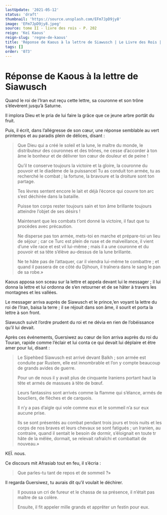 ```yaml
---
lastUpdate: '2021-05-12'
status: 'draft'
thumbnail: 'https://source.unsplash.com/EFm7JpD9jy8'
image: 'EFm7JpD9jy8.jpeg'
source: tome II - livre des rois - P. 202
reign: 'Keï Kaous'
reign-slug: 'regne-de-kaous'
title: 'Réponse de Kaous à la lettre de Siawusch | Le Livre des Rois | Shâhnâmeh'
tags: []
order: '073'
---
```


# Réponse de Kaous à la lettre de Siawusch

Quand le roi de l’Iran eut reçu cette lettre, sa couronne et son trône s’élevèrent jusqu’à Saturne.

Il implora Dieu et le pria de lui faire la grâce que ce jeune arbre portât du fruit.

Puis, il écrit, dans l’allégresse de son cœur, une réponse semblable au vert printemps et au paradis plein de délices, disant :

> Que Dieu qui a créé le soleil et la lune, le maître du monde, le distributeur des couronnes et des trônes, ne cesse d’accorder à ton âme le bonheur et de délivrer ton cœur de douleur et de peine !
>
> Qu’il te conserve toujours la victoire et la gloire, la couronne du pouvoir et le diadème de la puissancel Tu as conduit ton armée, tu as recherché le combat ; la fortune, la bravoure et la droiture sont ton partage.
>
> Tes lèvres sentent encore le lait et déjà l’écorce qui couvre ton arc s’est déchirée dans la bataille.
>
> Puisse ton corps rester toujours sain et ton âme brillante toujours atteindre l’objet de ses désirs !
>
> Maintenant que les combats t’ont donné la victoire, il faut que tu procèdes avec précaution.
>
> Ne disperse pas ton armée, mets-toi en marche et prépare-toi un lieu de séjour ; car ce Turc est plein de ruse et de malveillance, il vient d’une vile race et est vil lui-même ; mais il a une couronne et du pouvoir et sa tête s’élève au-dessus de la lune brillante.
>
> Ne te hâte pas de l’attaquer, car il viendra lui-même te combattre ; et quand il passera de ce côté du Djihoun, il traînera dans le sang le pan de sa robe.»

Kaous apposa son sceau sur la lettre et appela devant lui le messager ; il lui donna la lettre et lui ordonna de s’en retourner et de se hâter à travers les montagnes et les vallées.

Le messager arriva auprès de Siawusch et le prince,’en voyant la lettre du roi de l’Iran, baisa la terre ; il se réjouit dans son âme, il sourit et porta la lettre à son front.

Siawusch suivit l’ordre prudent du roi et ne dévia en rien de l’obéissance qu’il lui devait.

Après ces événements, Guersiwez au cœur de lion arriva auprès du roi du Touran, rapide comme l’éclair et lui conta ce qui devait lui déplaire et être amer pour lui, disant :

> Le Sipehbed Siawusch est arrivé devant Balkh ; son armée est conduite par Rustem, elle est innombrable et l’on y compte beaucoup de grands avides de guerre.
>
> Pour un de nous il y avait plus de cinquante Iraniens portant haut la tête et armés de massues à tête de bœuf.
>
> Leurs fantassins sont arrivés comme la flamme qui s’élance, armés de boucliers, de flèches et de carquois.
>
> Il n’y a pas d’aigle qui vole comme eux et le sommeil n’a sur eux aucune prise.
>
> Ils se sont présentés au combat pendant trois jours et trois nuits et les corps de nos braves et leurs chevaux se sont fatigués ; un Iranien, au contraire, quand il sentait le besoin de dormir, s’éloignait en toute tr hâte de la mêlée, dormait, se relevait rafraîchi et combattait de nouveau.»

KEÏ. nous.

Ce discours mit Afrasiab tout en feu, il s’écria :

> Que parles-tu tant de repos et de sommeil ?»

Il regarda Guersiwez, tu aurais dit qu’il voulait le déchirer.
>
> Il poussa un cri de fureur et le chassa de sa présence, il n’était pas maître de sa colère.
>
> Ensuite, il fit appeler mille grands et apprêter un festin pour eux.
